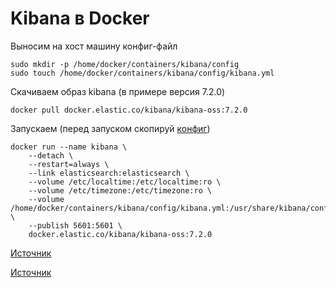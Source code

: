 # Kibana в Docker

Выносим на хост машину конфиг-файл

    sudo mkdir -p /home/docker/containers/kibana/config
    sudo touch /home/docker/containers/kibana/config/kibana.yml

Скачиваем образ kibana (в примере версия 7.2.0)

    docker pull docker.elastic.co/kibana/kibana-oss:7.2.0

Запускаем (перед запуском скопируй [конфиг](https://github.com/chatlamin/ELK/blob/master/Docker-server/Kibana/kibana.yml))

    docker run --name kibana \
        --detach \
        --restart=always \
        --link elasticsearch:elasticsearch \
        --volume /etc/localtime:/etc/localtime:ro \
        --volume /etc/timezone:/etc/timezone:ro \
        --volume /home/docker/containers/kibana/config/kibana.yml:/usr/share/kibana/config/kibana.yml \
        --publish 5601:5601 \
        docker.elastic.co/kibana/kibana-oss:7.2.0

[Источник](https://www.elastic.co/guide/en/kibana/current/docker.html)

[Источник](https://github.com/elastic/stack-docker/blob/master/config/kibana/kibana.yml)
